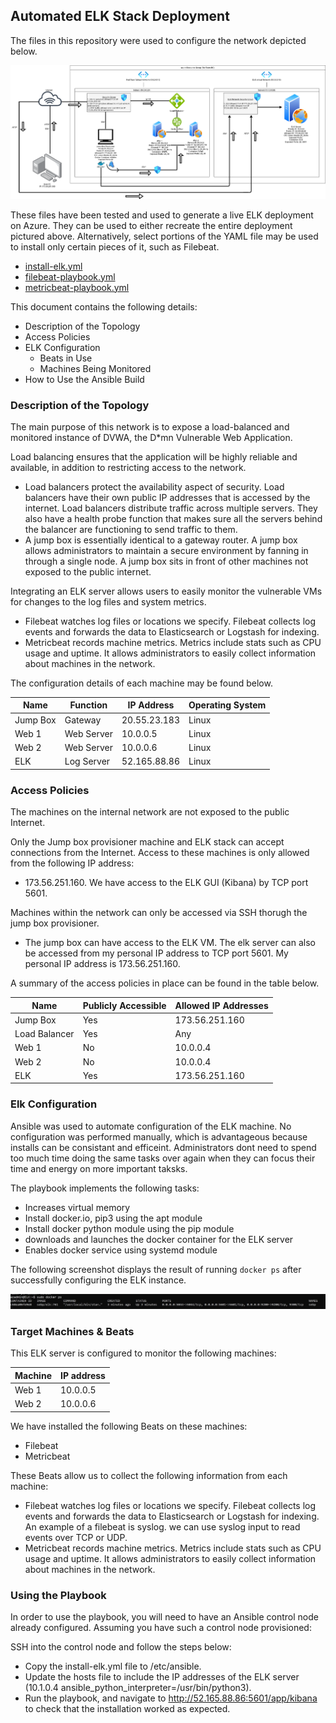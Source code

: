 ## Automated ELK Stack Deployment

The files in this repository were used to configure the network depicted below.

![Network Diagram](https://github.com/tonyzachariah/Cybersec08-23/blob/main/Diagrams/Network.png)

These files have been tested and used to generate a live ELK deployment on Azure. They can be used to either recreate the entire deployment pictured above. Alternatively, select portions of the YAML file may be used to install only certain pieces of it, such as Filebeat.

  - [install-elk.yml](https://github.com/tonyzachariah/Cybersec08-23/blob/main/Ansible/install-elk.yml.txt)
  - [filebeat-playbook.yml](https://github.com/tonyzachariah/Cybersec08-23/blob/main/Ansible/filebeat-playbook.yml.txt)
  - [metricbeat-playbook.yml](https://github.com/tonyzachariah/Cybersec08-23/blob/main/Ansible/metricbeat-playbook.yml.txt)

This document contains the following details:
- Description of the Topology
- Access Policies
- ELK Configuration
  - Beats in Use
  - Machines Being Monitored
- How to Use the Ansible Build


### Description of the Topology

The main purpose of this network is to expose a load-balanced and monitored instance of DVWA, the D*mn Vulnerable Web Application.

Load balancing ensures that the application will be highly reliable and available, in addition to restricting access to the network. 
- Load balancers protect the availability aspect of security. Load balancers have their own public IP addresses that is accessed by the internet. Load balancers distribute traffic across multiple servers. They also have a health probe function that makes sure all the servers behind the balancer are functioning to send traffic to them. 
- A jump box is essentially identical to a gateway router. A jump box allows administrators to maintain a secure environment by fanning in through a single node. A jump box sits in front of other machines not exposed to the public internet. 

Integrating an ELK server allows users to easily monitor the vulnerable VMs for changes to the log files and system metrics.
- Filebeat watches log files or locations we specify. Filebeat collects log events and forwards the data to Elasticsearch or Logstash for indexing. 
- Metricbeat records machine metrics. Metrics include stats such as CPU usage and uptime. It allows administrators to easily collect information about machines in the network. 

The configuration details of each machine may be found below.

|   Name   |  Function  |  IP Address  | Operating System |
|----------|------------|--------------|------------------|
| Jump Box | Gateway    | 20.55.23.183 | Linux            |
| Web 1    | Web Server | 10.0.0.5     | Linux            |
| Web 2    | Web Server | 10.0.0.6     | Linux            |
| ELK      | Log Server | 52.165.88.86 | Linux            |


### Access Policies

The machines on the internal network are not exposed to the public Internet. 

 Only the Jump box provisioner machine and ELK stack can accept connections from the Internet. Access to these machines is only allowed from the following IP address:
- 173.56.251.160. We have access to the ELK GUI (Kibana) by TCP port 5601. 

Machines within the network can only be accessed via SSH thorugh the jump box provisioner.
- The jump box can have access to the ELK VM. The elk server can also be accessed from my personal IP address to TCP port 5601. My personal IP address is 173.56.251.160.

A summary of the access policies in place can be found in the table below.

| Name          | Publicly Accessible | Allowed IP Addresses |
|---------------|---------------------|----------------------|
| Jump Box      | Yes                 | 173.56.251.160       |
| Load Balancer | Yes                 | Any                  |
| Web 1         | No                  | 10.0.0.4             |
| Web 2         | No                  | 10.0.0.4             |
| ELK           | Yes                 | 173.56.251.160       |

### Elk Configuration

Ansible was used to automate configuration of the ELK machine. No configuration was performed manually, which is advantageous because installs can be consistant and efficeint. Administrators dont need to spend too much time doing the same tasks 
over again when they can focus their time and energy on more important taksks. 

The playbook implements the following tasks:
- Increases virtual memory
- Install docker.io, pip3 using the apt module
- Install docker python module using the pip module
- downloads and launches the docker container for the ELK server
- Enables docker service using systemd module

The following screenshot displays the result of running `docker ps` after successfully configuring the ELK instance.

![dockerps](https://github.com/tonyzachariah/Cybersec08-23/blob/main/Diagrams/docker_ps_output.png.jpg)

### Target Machines & Beats
This ELK server is configured to monitor the following machines:

 | Machine | IP address |
 |---------|------------|
 |  Web 1  |  10.0.0.5  |
 |  Web 2  |  10.0.0.6  |

We have installed the following Beats on these machines:
- Filebeat
- Metricbeat

These Beats allow us to collect the following information from each machine:
- Filebeat watches log files or locations we specify. Filebeat collects log events and forwards the data to Elasticsearch or Logstash for indexing. An example of a filebeat is syslog. we can use syslog input to read events over TCP or UDP.
- Metricbeat records machine metrics. Metrics include stats such as CPU usage and uptime. It allows administrators to easily collect information about machines in the network.

### Using the Playbook
In order to use the playbook, you will need to have an Ansible control node already configured. Assuming you have such a control node provisioned: 

SSH into the control node and follow the steps below:
- Copy the install-elk.yml file to /etc/ansible.
- Update the hosts file to include the IP addresses of the ELK server (10.1.0.4 ansible_python_interpreter=/usr/bin/python3).
- Run the playbook, and navigate to http://52.165.88.86:5601/app/kibana to check that the installation worked as expected.

